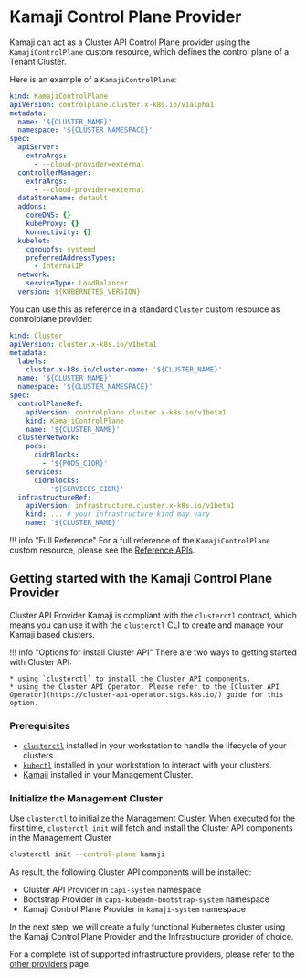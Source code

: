 # Kamaji Control Plane Provider

Kamaji can act as a Cluster API Control Plane provider using the `KamajiControlPlane` custom resource, which defines the control plane of a Tenant Cluster.

Here is an example of a `KamajiControlPlane`:

```yaml
kind: KamajiControlPlane
apiVersion: controlplane.cluster.x-k8s.io/v1alpha1
metadata:
  name: '${CLUSTER_NAME}'
  namespace: '${CLUSTER_NAMESPACE}'
spec:
  apiServer:
    extraArgs:
      - --cloud-provider=external
  controllerManager:
    extraArgs:
      - --cloud-provider=external
  dataStoreName: default
  addons:
    coreDNS: {}
    kubeProxy: {}
    konnectivity: {}
  kubelet:
    cgroupfs: systemd
    preferredAddressTypes:
      - InternalIP
  network:
    serviceType: LoadBalancer
  version: ${KUBERNETES_VERSION}
```

You can use this as reference in a standard `Cluster` custom resource as controlplane provider:

```yaml
kind: Cluster
apiVersion: cluster.x-k8s.io/v1beta1
metadata:
  labels:
    cluster.x-k8s.io/cluster-name: '${CLUSTER_NAME}'
  name: '${CLUSTER_NAME}'
  namespace: '${CLUSTER_NAMESPACE}'
spec:
  controlPlaneRef:
    apiVersion: controlplane.cluster.x-k8s.io/v1beta1
    kind: KamajiControlPlane
    name: '${CLUSTER_NAME}'
  clusterNetwork:
    pods:
      cidrBlocks:
        - '${PODS_CIDR}'
    services:
      cidrBlocks:
        - '${SERVICES_CIDR}'
  infrastructureRef:
    apiVersion: infrastructure.cluster.x-k8s.io/v1beta1
    kind: ... # your infrastructure kind may vary
    name: '${CLUSTER_NAME}'
```

!!! info "Full Reference"
    For a full reference of the `KamajiControlPlane` custom resource, please see the [Reference APIs](https://doc.crds.dev/github.com/clastix/cluster-api-control-plane-provider-kamaji/controlplane.cluster.x-k8s.io/KamajiControlPlane/v1alpha1).

## Getting started with the Kamaji Control Plane Provider

Cluster API Provider Kamaji is compliant with the `clusterctl` contract, which means you can use it with the `clusterctl` CLI to create and manage your Kamaji based clusters.

!!! info "Options for install Cluster API"
    There are two ways to getting started with Cluster API:

    * using `clusterctl` to install the Cluster API components.
    * using the Cluster API Operator. Please refer to the [Cluster API Operator](https://cluster-api-operator.sigs.k8s.io/) guide for this option.

### Prerequisites

* [`clusterctl`](https://cluster-api.sigs.k8s.io/user/quick-start#install-clusterctl) installed in your workstation to handle the lifecycle of your clusters.
* [`kubectl`](https://kubernetes.io/docs/tasks/tools/) installed in your workstation to interact with your clusters.
* [Kamaji](../getting-started/getting-started.md) installed in your Management Cluster.

### Initialize the Management Cluster

Use `clusterctl` to initialize the Management Cluster. When executed for the first time, `clusterctl init` will fetch and install the Cluster API components in the Management Cluster

```bash
clusterctl init --control-plane kamaji
```

As result, the following Cluster API components will be installed:

* Cluster API Provider in `capi-system` namespace
* Bootstrap Provider in `capi-kubeadm-bootstrap-system` namespace
* Kamaji Control Plane Provider in `kamaji-system` namespace

In the next step, we will create a fully functional Kubernetes cluster using the Kamaji Control Plane Provider and the Infrastructure provider of choice.

For a complete list of supported infrastructure providers, please refer to the [other providers](other-providers.md) page.

